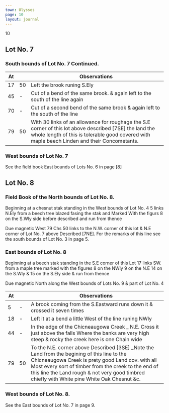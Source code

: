 ```yaml
---
town: Ulysses
page: 10
layout: journal
---
```


10

## Lot No. 7

### South bounds of Lot No. 7 Continued.

| At |    | Observations |
| -- | -- | ------------ |
| 17 | 50 | Left the brook runing S.Ely
| 45 | - | Cut of a bend of the same brook. & again left to the south of the line again
| 70 | - | Cut of a second bend of the same brook & again left to the south of the line
| 79 | 50 | With 30 links of an allowance for roughage the S.E corner of this lot above described [7SE] the land the whole length of this is tolerable good covered with maple beech Linden and their Concometants.

### West bounds of Lot No. 7

See the field book East bounds of Lots No. 6 in page [8]

## Lot No. 8

### Field Book of the North bounds of Lot No. 8.

Beginning at a chesnut stak standing in the West bounds of Lot No. 4 5 links N.Ely from a beech tree blazed fasing the stak and Marked With the figurs  8 on the S.Wly side before described and run from thence

Due magnetic West 79 Chs 50 links to the N.W. corner of this lot & N.E corner of Lot No. 7 above Described [7NE]. For the remarks of this line see the south bounds of Lot No. 3 in page 5.

### East bounds of Lot No. 8

Beginning at a beech stak standing in the S.E corner of this Lot 17 links SW. from a maple tree marked with the figures 8 on the NWly 9 on the N.E 14 on the S.Wly & 15 on the S.Ely side & run from thence

Due magnetic North along the West bounds of Lots No. 9 & part of Lot No. 4

| At |    | Observations |
| -- | -- | ------------ |
| 5  |- | A brook coming from the S.Eastward runs down it & crossed it seven times
| 18 | - | Left it at a bend a little West of the line runing NWly
| 44 | - | In the edge of the Chicneaugowa Creek _ N.E.  Cross it just above the falls Where the banks are very high steep & rocky the creek here is one Chain wide
| 79 | 50 | To the N.E. corner above Described [3SE] _Note the Land from the begining of this line to the Chicneaugowa Creek is prety good Land cov. with all Most every sort of timber from the creek to the end of this line the Land rough & not very good timbred chiefly with White pine White Oak Chesnut &c.

### West bounds of Lot No. 8.

See the East bounds of Lot No. 7 in page 9.